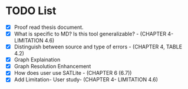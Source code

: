 # TODO List

- [x] Proof read thesis document.
- [x] What is specific to MD? Is this tool generalizable? - (CHAPTER 4-  LIMITATION 4.6)
- [x] Distinguish between source and type of errors - (CHAPTER 4, TABLE 4.2)
- [x] Graph Explaination
- [x] Graph Resolution Enhancement
- [x] How does user use SATLite - (CHAPTER 6 (6.7))
- [x] Add Limitation- User study- (CHAPTER 4-  LIMITATION 4.6)
